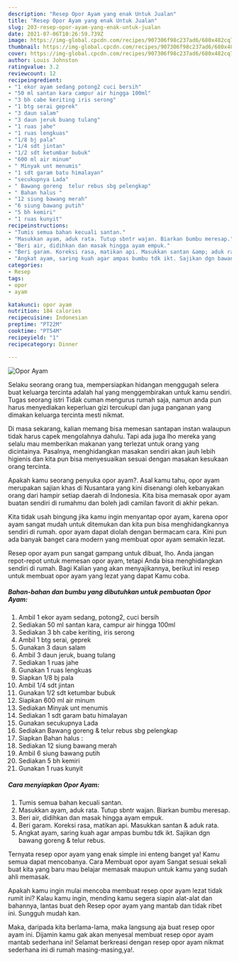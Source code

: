 ```yaml
---
description: "Resep Opor Ayam yang enak Untuk Jualan"
title: "Resep Opor Ayam yang enak Untuk Jualan"
slug: 203-resep-opor-ayam-yang-enak-untuk-jualan
date: 2021-07-06T10:26:59.739Z
image: https://img-global.cpcdn.com/recipes/907306f98c237ad6/680x482cq70/opor-ayam-foto-resep-utama.jpg
thumbnail: https://img-global.cpcdn.com/recipes/907306f98c237ad6/680x482cq70/opor-ayam-foto-resep-utama.jpg
cover: https://img-global.cpcdn.com/recipes/907306f98c237ad6/680x482cq70/opor-ayam-foto-resep-utama.jpg
author: Louis Johnston
ratingvalue: 3.2
reviewcount: 12
recipeingredient:
- "1 ekor ayam sedang potong2 cuci bersih"
- "50 ml santan kara campur air hingga 100ml"
- "3 bh cabe keriting iris serong"
- "1 btg serai geprek"
- "3 daun salam"
- "3 daun jeruk buang tulang"
- "1 ruas jahe"
- "1 ruas lengkuas"
- "1/8 bj pala"
- "1/4 sdt jintan"
- "1/2 sdt ketumbar bubuk"
- "600 ml air minum"
- " Minyak unt menumis"
- "1 sdt garam batu himalayan"
- "secukupnya Lada"
- " Bawang goreng  telur rebus sbg pelengkap"
- " Bahan halus "
- "12 siung bawang merah"
- "6 siung bawang putih"
- "5 bh kemiri"
- "1 ruas kunyit"
recipeinstructions:
- "Tumis semua bahan kecuali santan."
- "Masukkan ayam, aduk rata. Tutup sbntr wajan. Biarkan bumbu meresap."
- "Beri air, didihkan dan masak hingga ayam empuk."
- "Beri garam. Koreksi rasa, matikan api. Masukkan santan &amp; aduk rata."
- "Angkat ayam, saring kuah agar ampas bumbu tdk ikt. Sajikan dgn bawang goreng &amp; telur rebus."
categories:
- Resep
tags:
- opor
- ayam

katakunci: opor ayam 
nutrition: 184 calories
recipecuisine: Indonesian
preptime: "PT22M"
cooktime: "PT54M"
recipeyield: "1"
recipecategory: Dinner

---
```



![Opor Ayam](https://img-global.cpcdn.com/recipes/907306f98c237ad6/680x482cq70/opor-ayam-foto-resep-utama.jpg)

Selaku seorang orang tua, mempersiapkan hidangan menggugah selera buat keluarga tercinta adalah hal yang menggembirakan untuk kamu sendiri. Tugas seorang istri Tidak cuman mengurus rumah saja, namun anda pun harus menyediakan keperluan gizi tercukupi dan juga panganan yang dimakan keluarga tercinta mesti nikmat.

Di masa  sekarang, kalian memang bisa memesan santapan instan walaupun tidak harus capek mengolahnya dahulu. Tapi ada juga lho mereka yang selalu mau memberikan makanan yang terlezat untuk orang yang dicintainya. Pasalnya, menghidangkan masakan sendiri akan jauh lebih higienis dan kita pun bisa menyesuaikan sesuai dengan masakan kesukaan orang tercinta. 



Apakah kamu seorang penyuka opor ayam?. Asal kamu tahu, opor ayam merupakan sajian khas di Nusantara yang kini disenangi oleh kebanyakan orang dari hampir setiap daerah di Indonesia. Kita bisa memasak opor ayam buatan sendiri di rumahmu dan boleh jadi camilan favorit di akhir pekan.

Kita tidak usah bingung jika kamu ingin menyantap opor ayam, karena opor ayam sangat mudah untuk ditemukan dan kita pun bisa menghidangkannya sendiri di rumah. opor ayam dapat diolah dengan bermacam cara. Kini pun ada banyak banget cara modern yang membuat opor ayam semakin lezat.

Resep opor ayam pun sangat gampang untuk dibuat, lho. Anda jangan repot-repot untuk memesan opor ayam, tetapi Anda bisa menghidangkan sendiri di rumah. Bagi Kalian yang akan menyajikannya, berikut ini resep untuk membuat opor ayam yang lezat yang dapat Kamu coba.

<!--inarticleads1-->

##### Bahan-bahan dan bumbu yang dibutuhkan untuk pembuatan Opor Ayam:

1. Ambil 1 ekor ayam sedang, potong2, cuci bersih
1. Sediakan 50 ml santan kara, campur air hingga 100ml
1. Sediakan 3 bh cabe keriting, iris serong
1. Ambil 1 btg serai, geprek
1. Gunakan 3 daun salam
1. Ambil 3 daun jeruk, buang tulang
1. Sediakan 1 ruas jahe
1. Gunakan 1 ruas lengkuas
1. Siapkan 1/8 bj pala
1. Ambil 1/4 sdt jintan
1. Gunakan 1/2 sdt ketumbar bubuk
1. Siapkan 600 ml air minum
1. Sediakan  Minyak unt menumis
1. Sediakan 1 sdt garam batu himalayan
1. Gunakan secukupnya Lada
1. Sediakan  Bawang goreng &amp; telur rebus sbg pelengkap
1. Siapkan  Bahan halus :
1. Sediakan 12 siung bawang merah
1. Ambil 6 siung bawang putih
1. Sediakan 5 bh kemiri
1. Gunakan 1 ruas kunyit




<!--inarticleads2-->

##### Cara menyiapkan Opor Ayam:

1. Tumis semua bahan kecuali santan.
1. Masukkan ayam, aduk rata. Tutup sbntr wajan. Biarkan bumbu meresap.
1. Beri air, didihkan dan masak hingga ayam empuk.
1. Beri garam. Koreksi rasa, matikan api. Masukkan santan &amp; aduk rata.
1. Angkat ayam, saring kuah agar ampas bumbu tdk ikt. Sajikan dgn bawang goreng &amp; telur rebus.




Ternyata resep opor ayam yang enak simple ini enteng banget ya! Kamu semua dapat mencobanya. Cara Membuat opor ayam Sangat sesuai sekali buat kita yang baru mau belajar memasak maupun untuk kamu yang sudah ahli memasak.

Apakah kamu ingin mulai mencoba membuat resep opor ayam lezat tidak rumit ini? Kalau kamu ingin, mending kamu segera siapin alat-alat dan bahannya, lantas buat deh Resep opor ayam yang mantab dan tidak ribet ini. Sungguh mudah kan. 

Maka, daripada kita berlama-lama, maka langsung aja buat resep opor ayam ini. Dijamin kamu gak akan menyesal membuat resep opor ayam mantab sederhana ini! Selamat berkreasi dengan resep opor ayam nikmat sederhana ini di rumah masing-masing,ya!.

